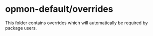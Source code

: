 # opmon-default/overrides

This folder contains overrides which will automatically be required by package users.
